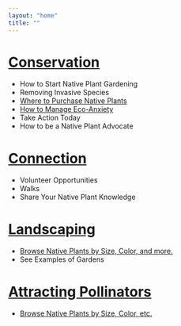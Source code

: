 ```yaml
---
layout: "home"
title: ""
---
```

<div>
	<h1><a href="{{"/conservation" | prepend:site.baseurl }}">Conservation</a></h1>
	<ul>
		<li>How to Start Native Plant Gardening</li>
		<li>Removing Invasive Species</li>
		<li>
			<a href="{{"/where_to_buy" | prepend:site.baseurl }}">
				Where to Purchase Native Plants
			</a>
		</li>
		<li>
			<a href="{{"/conservation/eco-anxiety" | prepend:site.baseurl }}">
			How to Manage Eco-Anxiety
			</a>
		</li>
		<li>	
			Take Action Today
		</li>
		<li>How to be a Native Plant Advocate</li>
	</ul>		
</div>

<div>
	<h1><a href="{{"/connection" | prepend:site.baseurl }}">Connection</a></h1>
	<ul>
		<li>Volunteer Opportunities</li>
		<li>Walks</li>
		<li>Share Your Native Plant Knowledge</li>
	</ul>
</div>

<div>
	<h1><a href="{{"/landscaping" | prepend:site.baseurl }}">Landscaping</a></h1>
	<ul>
		<li>
			<a href="{{"/plants" | prepend:site.baseurl }}">
				Browse Native Plants by Size, Color, and more.
			</a>
		</li>
		<li>See Examples of Gardens</li>
	</ul>
</div>

<div>
	<h1><a href="{{"/pollinators" | prepend:site.baseurl }}">Attracting Pollinators</a></h1>
	<ul>
		<li>
			<a href="{{"/plants" | prepend:site.baseurl }}">
				Browse Native Plants by Size, Color, etc.
			</a>
		</li>
	</ul>
</div>
